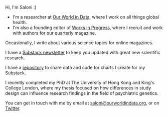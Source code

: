 Hi, I'm Saloni :)

- I'm a researcher at [Our World in Data](https://ourworldindata.org), where I work on all things global health. 
- I'm also a founding editor of [Works in Progress](https://worksinprogress.co), where I recruit and work with authors for our quarterly magazine. 

Occasionally, I write about various science topics for online magazines.

I have a [Substack newsletter](https://salonium.substack.com) to keep you updated with great new scientific research. 

I have a [repository](https://github.com/saloni-nd/scientific-discovery) to share data and code for charts I create for my Substack.

I recently completed my PhD at The University of Hong Kong and King's College London, where my thesis focused on how differences in study design can influence research findings in the field of psychiatric genetics.

You can get in touch with me by email at saloni@ourworldindata.org, or on [Twitter](https://twitter.com/salonium).
